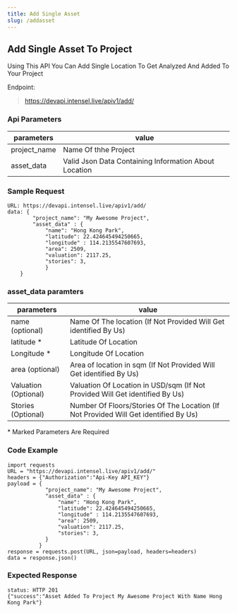 ```yaml
---
title: Add Single Asset
slug: /addasset
---
```


## Add Single Asset To Project

Using This API You Can Add Single Location To Get Analyzed And Added To Your Project

Endpoint:

> https://devapi.intensel.live/apiv1/add/

### Api Parameters

| parameters        | value                             |
| ---------------- | --------------------------------- |
| project_name              | Name Of thhe Project    |
| asset_data              | Valid Json Data Containing Information About Location    |

### Sample Request
```
URL: https://devapi.intensel.live/apiv1/add/
data: {
		"project_name": "My Awesome Project",
        "asset_data" : {
            "name": "Hong Kong Park",
            "latitude": 22.424645494250665,
            "longitude" : 114.2135547607693,
            "area": 2509,
            "valuation": 2117.25,
            "stories": 3,
            }
    }
```

### asset_data paramters

| parameters        | value                             |
| ---------------- | --------------------------------- |
| name (optional)              | Name Of The location (If Not Provided Will Get identified By Us)    |
| latitude *              | Latitude Of Location |
| Longitude *              | Longitude Of Location |
| area (optional)              | Area of location in sqm (If Not Provided Will Get identified By Us) |
| Valuation (Optional)              | Valuation Of Location in USD/sqm (If Not Provided Will Get identified By Us) |
| Stories (Optional)              | Number Of Floors/Stories Of The Location (If Not Provided Will Get identified By Us) |
\* Marked Parameters Are Required

### Code Example

```
import requests
URL = "https://devapi.intensel.live/apiv1/add/"
headers = {"Authorization":"Api-Key API_KEY"}
payload = {
            "project_name": "My Awesome Project",
            "asset_data" : {
                "name": "Hong Kong Park",
                "latitude": 22.424645494250665,
                "longitude" : 114.2135547607693,
                "area": 2509,
                "valuation": 2117.25,
                "stories": 3,
            }
          }
response = requests.post(URL, json=payload, headers=headers)
data = response.json()
```

### Expected Response
```
status: HTTP 201
{"success":"Asset Added To Project My Awesome Project With Name Hong Kong Park"}
```
